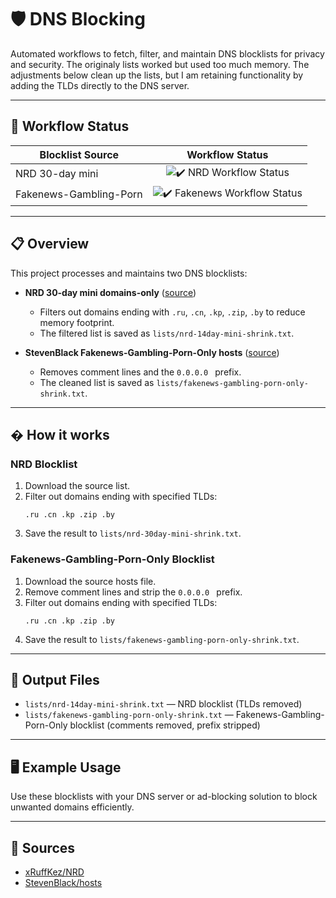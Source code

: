 
# 🛡️ DNS Blocking

Automated workflows to fetch, filter, and maintain DNS blocklists for privacy and security. The originaly lists worked but used too much memory. The adjustments below clean up the lists, but I am retaining functionality by adding the TLDs directly to the DNS server.

---

## 🚦 Workflow Status

| Blocklist Source | Workflow Status |
|------------------|:--------------:|
| NRD 30-day mini  | <img src="https://github.com/MarkDarwin/dns-blocking/actions/workflows/nrd-shrink.yml/badge.svg?style=for-the-badge&logo=githubactions&logoColor=white&label=✔️%20NRD%20Workflow&color=green" alt="✔️ NRD Workflow Status" /> |
| Fakenews-Gambling-Porn | <img src="https://github.com/MarkDarwin/dns-blocking/actions/workflows/fakenews-gambling-porn-shrink.yml/badge.svg?style=for-the-badge&logo=githubactions&logoColor=white&label=✔️%20Fakenews%20Workflow&color=green" alt="✔️ Fakenews Workflow Status" /> |

---

## 📋 Overview

This project processes and maintains two DNS blocklists:

- **NRD 30-day mini domains-only** ([source](https://raw.githubusercontent.com/cenk/nrd/refs/heads/main/nrd-last-30-days.txt))
	- Filters out domains ending with `.ru`, `.cn`, `.kp`, `.zip`, `.by` to reduce memory footprint.
	- The filtered list is saved as `lists/nrd-14day-mini-shrink.txt`.

- **StevenBlack Fakenews-Gambling-Porn-Only hosts** ([source](https://raw.githubusercontent.com/StevenBlack/hosts/master/alternates/fakenews-gambling-porn-only/hosts))
	- Removes comment lines and the `0.0.0.0 ` prefix.
	- The cleaned list is saved as `lists/fakenews-gambling-porn-only-shrink.txt`.

---

## � How it works

### NRD Blocklist
1. Download the source list.
2. Filter out domains ending with specified TLDs:
	 ```
	 .ru .cn .kp .zip .by
	 ```
3. Save the result to `lists/nrd-30day-mini-shrink.txt`.

### Fakenews-Gambling-Porn-Only Blocklist
1. Download the source hosts file.
2. Remove comment lines and strip the `0.0.0.0 ` prefix.
3. Filter out domains ending with specified TLDs:
	 ```
	 .ru .cn .kp .zip .by
	 ```
4. Save the result to `lists/fakenews-gambling-porn-only-shrink.txt`.

---

## 📁 Output Files

- `lists/nrd-14day-mini-shrink.txt` — NRD blocklist (TLDs removed)
- `lists/fakenews-gambling-porn-only-shrink.txt` — Fakenews-Gambling-Porn-Only blocklist (comments removed, prefix stripped)

---

## 🖥️ Example Usage

Use these blocklists with your DNS server or ad-blocking solution to block unwanted domains efficiently.

---

## 🔗 Sources

- [xRuffKez/NRD](https://github.com/xRuffKez/NRD)
- [StevenBlack/hosts](https://github.com/StevenBlack/hosts)
